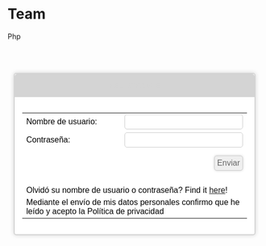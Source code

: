Team
====

Php
	<div style="text-align: center;">
	<div style="box-sizing: border-box; display: inline-block; width: auto; max-width: 480px; background-color: #FFFFFF; border: 2px solid #D4D4D4; border-radius: 5px; box-shadow: 0px 0px 8px #D4D4D4; margin: 50px auto auto;">
	<div style="background: #D4D4D4; border-radius: 5px 5px 0px 0px; padding: 15px;"><span style="font-family: verdana,arial; color: #D4D4D4; font-size: 1.00em; font-weight:bold;">REGISTRARSE</span></div>
	<div style="background: ; padding: 15px">
	<style type="text/css" scoped>
	td { text-align:left; font-family: verdana,arial; color: #000000; font-size: 1.00em; }
	input { border: 1px solid #CCCCCC; border-radius: 5px; color: #666666; display: inline-block; font-size: 1.00em;  padding: 5px; width: 100%; }
	input[type="button"], input[type="reset"], input[type="submit"] { height: auto; width: auto; cursor: pointer; box-shadow: 0px 0px 5px #D4D4D4; float: right; margin-top: 10px; }
	table.center { margin-left:auto; margin-right:auto; }
	.error { font-family: verdana,arial; color: #000000; font-size: 1.00em; }
	</style>
<form method="post" action="https://www.authpro.com/auth/deluxe/" name="aform" target="_top">
<input type="hidden" name="action" value="login">
<input type="hidden" name="hide" value="">

<table class='center'>
<tr><td>Nombre de usuario:</td><td><input type="text" name="login"></td></tr>
<tr><td>Contraseña:</td><td><input type="password" name="password"></td></tr>
<tr><td>&nbsp;</td><td><input type="submit" value="Enviar"></td></tr>
<tr><td colspan=2>&nbsp;</td></tr>
<tr><td colspan=2>Olvidó su nombre de usuario o contraseña? Find it <a href="https://www.authpro.com/auth/deluxe/?action=lost">here</a>!</td></tr>
<tr><td colspan=2>Mediante el envío de mis datos personales confirmo que he leído y acepto la Política de privacidad</td></tr>
</table>
</form>
</div></div></div>
